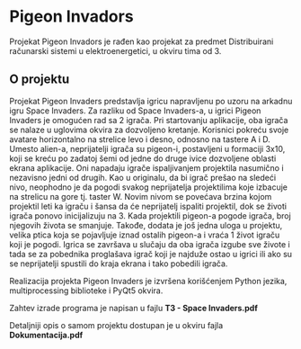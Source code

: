 # Pigeon Invadors

Projekat Pigeon Invadors je rađen kao projekat za predmet Distribuirani računarski sistemi u elektroenergetici, u okviru tima od 3. 

## O projektu

Projekat Pigeon Invaders predstavlja igricu napravljenu po uzoru na arkadnu igru Space Invaders. 
Za razliku od Space Invaders-a, u igrici Pigeon Invaders je omogućen rad sa 2 igrača. Pri startovanju aplikacije, oba igrača se nalaze u uglovima okvira za dozvoljeno kretanje. Korisnici pokreću svoje avatare horizontalno na strelice levo i desno, odnosno na tastere A i D. Umesto alien-a, neprijatelji igrača su pigeon-i, postavljeni u formaciji 3x10, koji se kreću po zadatoj šemi od jedne do druge ivice dozvoljene oblasti ekrana aplikacije. Oni napadaju igrače ispaljivanjem projektila nasumično i nezavisno jedni od drugih. Kao u originalu, da bi igrač prešao na sledeći nivo, neophodno je da pogodi svakog neprijatelja projektilima koje izbacuje na strelicu na gore tj. taster W. Novim nivom se povećava brzina kojom projektil leti ka igraču i šansa da će neprijatelj ispaliti projektil, dok se životi igrača ponovo inicijalizuju na 3. Kada projektili pigeon-a pogode igrača, broj njegovih života se smanjuje. Takođe, dodata je još jedna uloga u projektu, velika ptica koja se pojavljuje iznad ostalih pigeon-a i vraća 1 život igraču koji je pogodi. Igrica se završava u slučaju da oba igrača izgube sve živote i tada se za pobednika proglašava igrač koji je najduže ostao u igrici ili ako su se neprijatelji spustili do kraja ekrana i tako pobedili igrača.

Realizacija projekta Pigeon Invaders je izvršena korišćenjem Python jezika, multiprocessing biblioteke i PyQt5 okvira.

Zahtev izrade programa je napisan u fajlu **T3 - Space Invaders.pdf**

Detaljniji opis o samom projektu dostupan je u okviru fajla **Dokumentacija.pdf**


 
